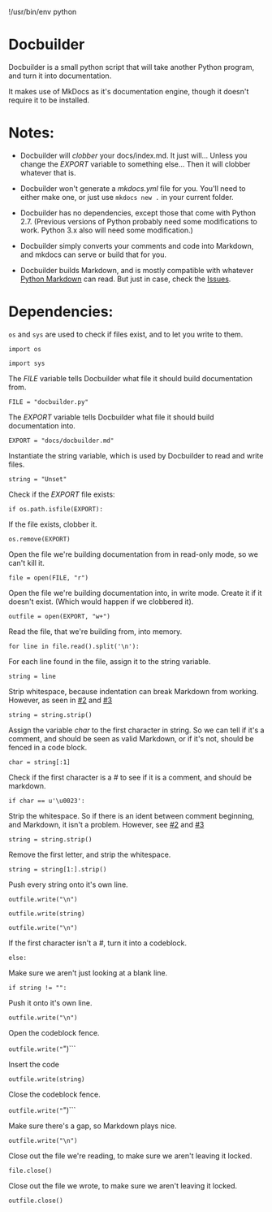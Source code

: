 
!/usr/bin/env python

# Docbuilder

Docbuilder is a small python script that will take another Python program, and turn it into documentation.

It makes use of MkDocs as it's documentation engine, though it doesn't require it to be installed.

# Notes:

* Docbuilder will *clobber* your docs/index.md. It just will... Unless you change the *EXPORT* variable to something else... Then it will clobber whatever that is.

* Docbuilder won't generate a *mkdocs.yml* file for you. You'll need to either make one, or just use ``` mkdocs new . ``` in your current folder.

* Docbuilder has no dependencies, except those that come with Python 2.7. (Previous versions of Python probably need some modifications to work. Python 3.x also will need some modification.)

* Docbuilder simply converts your comments and code into Markdown, and mkdocs can serve or build that for you.

* Docbuilder builds Markdown, and is mostly compatible with whatever [Python Markdown](https://pythonhosted.org/Markdown/) can read. But just in case, check the [Issues](https://github.com/shakna-israel/write-good-py/issues?q=is%3Aopen+label%3Adocbuilder).

# Dependencies:

``` os ``` and ``` sys ``` are used to check if files exist, and to let you write to them.

```import os```

```import sys```

The *FILE* variable tells Docbuilder what file it should build documentation from.

```FILE = "docbuilder.py"```

The *EXPORT* variable tells Docbuilder what file it should build documentation into.

```EXPORT = "docs/docbuilder.md"```

Instantiate the string variable, which is used by Docbuilder to read and write files.

```string = "Unset"```

Check if the *EXPORT* file exists:

```if os.path.isfile(EXPORT):```

If the file exists, clobber it.

```os.remove(EXPORT)```

Open the file we're building documentation from in read-only mode, so we can't kill it.

```file = open(FILE, "r")```

Open the file we're building documentation into, in write mode. Create it if it doesn't exist. (Which would happen if we clobbered it).

```outfile = open(EXPORT, "w+")```

Read the file, that we're building from, into memory.

```for line in file.read().split('\n'):```

For each line found in the file, assign it to the string variable.

```string = line```

Strip whitespace, because indentation can break Markdown from working. However, as seen in [#2](https://github.com/shakna-israel/write-good-py/issues/2) and [#3](https://github.com/shakna-israel/write-good-py/issues/3)

```string = string.strip()```

Assign the variable *char* to the first character in string. So we can tell if it's a comment, and should be seen as valid Markdown, or if it's not, should be fenced in a code block.

```char = string[:1]```

Check if the first character is a *#* to see if it is a comment, and should be markdown.

```if char == u'\u0023':```

Strip the whitespace. So if there is an ident between comment beginning, and Markdown, it isn't a problem. However, see [#2](https://github.com/shakna-israel/write-good-py/issues/2) and [#3](https://github.com/shakna-israel/write-good-py/issues/3)

```string = string.strip()```

Remove the first letter, and strip the whitespace.

```string = string[1:].strip()```

Push every string onto it's own line.

```outfile.write("\n")```

```outfile.write(string)```

```outfile.write("\n")```

If the first character isn't a *#*, turn it into a codeblock.

```else:```

Make sure we aren't just looking at a blank line.

```if string != "":```

Push it onto it's own line.

```outfile.write("\n")```

Open the codeblock fence.

```outfile.write("```")```

Insert the code

```outfile.write(string)```

Close the codeblock fence.

```outfile.write("```")```

Make sure there's a gap, so Markdown plays nice.

```outfile.write("\n")```

Close out the file we're reading, to make sure we aren't leaving it locked.

```file.close()```

Close out the file we wrote, to make sure we aren't leaving it locked.

```outfile.close()```
